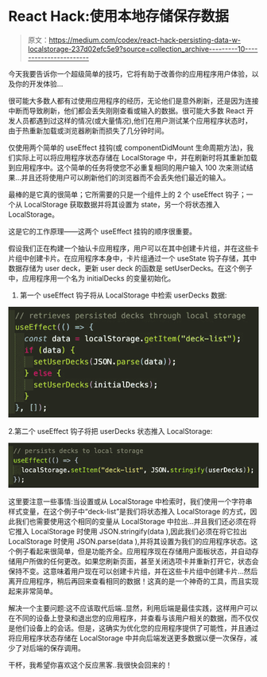 # React Hack:使用本地存储保存数据

> 原文：<https://medium.com/codex/react-hack-persisting-data-w-localstorage-237d02efc5e9?source=collection_archive---------10----------------------->

今天我要告诉你一个超级简单的技巧，它将有助于改善你的应用程序用户体验，以及你的开发体验…

很可能大多数人都有过使用应用程序的经历，无论他们是意外刷新，还是因为连接中断而导致刷新，他们都会丢失刚刚查看或输入的数据。很可能大多数 React 开发人员都遇到过这样的情况(或大量情况),他们在用户测试某个应用程序状态时，由于热重新加载或浏览器刷新而损失了几分钟时间。

仅使用两个简单的 useEffect 挂钩(或 componentDidMount 生命周期方法)，我们实际上可以将应用程序状态存储在 LocalStorage 中，并在刷新时将其重新加载到应用程序中。这个简单的任务将使您不必重复相同的用户输入 100 次来测试结果…并且还将使用户可以刷新他们的浏览器而不会丢失他们最近的输入。

最棒的是它真的很简单；它所需要的只是一个组件上的 2 个 useEffect 钩子；一个从 LocalStorage 获取数据并将其设置为 state，另一个将状态推入 LocalStorage。

这是它的工作原理——这两个 useEffect 挂钩的顺序很重要。

假设我们正在构建一个抽认卡应用程序，用户可以在其中创建卡片组，并在这些卡片组中创建卡片。在应用程序本身中，卡片组通过一个 useState 钩子存储，其中数据存储为 user deck，更新 user deck 的函数是 setUserDecks。在这个例子中，应用程序用一个名为 initialDecks 的变量初始化。

1.  第一个 useEffect 钩子将从 LocalStorage 中检索 userDecks 数据:

![](img/94445c1fa1c2acc951070422d7d2dc42.png)

2.第二个 useEffect 钩子将把 userDecks 状态推入 LocalStorage:

![](img/d8f7976afb06759344af52e68b0a9c00.png)

这里要注意一些事情:当设置或从 LocalStorage 中检索时，我们使用一个字符串样式变量，在这个例子中“deck-list”是我们将状态推入 LocalStorage 的方式，因此我们也需要使用这个相同的变量从 LocalStorage 中拉出…并且我们还必须在将它推入 LocalStorage 时使用 JSON.stringify(data ),因此我们必须在将它拉出 LocalStorage 时使用 JSON.parse(data ),并将其设置为我们的应用程序状态。这个例子看起来很简单，但是功能齐全。应用程序现在存储用户面板状态，并自动存储用户所做的任何更改。如果您刷新页面，甚至关闭选项卡并重新打开它，状态会保持不变。这意味着用户现在可以创建卡片组，并在这些卡片组中创建卡片…然后离开应用程序，稍后再回来查看相同的数据！这真的是一个神奇的工具，而且实现起来非常简单。

解决一个主要问题:这不应该取代后端..显然，利用后端是最佳实践，这样用户可以在不同的设备上登录和退出您的应用程序，并查看与该用户相关的数据，而不仅仅是他们设备上的会话。但是，这确实为优化您的应用程序提供了可能性，并且通过将应用程序状态存储在 LocalStorage 中并向后端发送更多数据以便一次保存，减少了对后端的保存调用。

干杯，我希望你喜欢这个反应黑客..我很快会回来的！